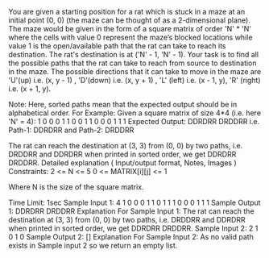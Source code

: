 You are given a starting position for a rat which is stuck in a maze at an initial point (0, 0) (the maze can be thought of as a 2-dimensional plane). The maze would be given in the form of a square matrix of order 'N' * 'N' where the cells with value 0 represent the maze’s blocked locations while value 1 is the open/available path that the rat can take to reach its destination. The rat's destination is at ('N' - 1, 'N' - 1). Your task is to find all the possible paths that the rat can take to reach from source to destination in the maze. The possible directions that it can take to move in the maze are 'U'(up) i.e. (x, y - 1) , 'D'(down) i.e. (x, y + 1) , 'L' (left) i.e. (x - 1, y), 'R' (right) i.e. (x + 1, y).

Note:
Here, sorted paths mean that the expected output should be in alphabetical order.
For Example:
Given a square matrix of size 4*4 (i.e. here 'N' = 4):
1 0 0 0
1 1 0 0
1 1 0 0
0 1 1 1 
Expected Output:
DDRDRR DRDDRR 
i.e. Path-1: DDRDRR and Path-2: DRDDRR

The rat can reach the destination at (3, 3) from (0, 0) by two paths, i.e. DRDDRR and DDRDRR when printed in sorted order, we get DDRDRR DRDDRR.
Detailed explanation ( Input/output format, Notes, Images )
Constraints:
2 <= N <= 5
0 <= MATRIX[i][j] <= 1

Where N is the size of the square matrix.

Time Limit: 1sec
Sample Input 1:
4
1 0 0 0 
1 1 0 1
1 1 0 0
0 1 1 1
Sample Output 1:
DDRDRR DRDDRR
Explanation For Sample Input 1:
The rat can reach the destination at (3, 3) from (0, 0) by two paths, i.e. DRDDRR and DDRDRR when printed in sorted order, we get DDRDRR DRDDRR.
Sample Input 2:
2
1 0
1 0
Sample Output 2:
[]
Explanation For Sample Input 2:
As no valid path exists in Sample input 2 so we return an empty list.

